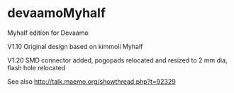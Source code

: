 devaamoMyhalf
=============

Myhalf edition for Devaamo

V1.10 Original design based on kimmoli Myhalf

V1.20 SMD connector added, pogopads relocated and resized to 2 mm dia, flash hole relocated



See also http://talk.maemo.org/showthread.php?t=92329


